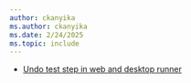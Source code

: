 ```yaml
---
author: ckanyika
ms.author: ckanyika
ms.date: 2/24/2025
ms.topic: include
---
```

 
- [Undo test step in web and desktop runner](#undo-test-step-in-web-and-desktop-runner)
